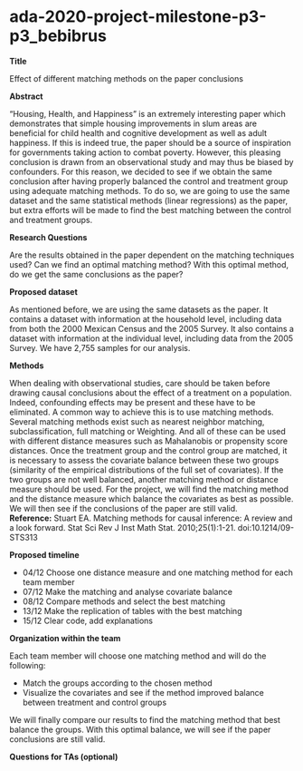 # ada-2020-project-milestone-p3-p3_bebibrus

**Title**

Effect of different matching methods on the paper conclusions 


**Abstract**

“Housing,  Health, and Happiness” is an extremely interesting paper which demonstrates that simple housing improvements in slum areas are beneficial for child health and cognitive development as well as adult happiness. If this is indeed true, the paper should be a source of inspiration for governments taking action to combat poverty. However, this pleasing conclusion is drawn from an observational study and may thus be biased by confounders. 
For this reason, we decided to see if we obtain the same conclusion after having properly balanced the control and treatment group using adequate matching methods. To do so, we are going to use the same dataset and the same statistical methods (linear regressions) as the paper, but extra efforts will be made to find the best matching between the control and treatment groups.



**Research Questions**

Are the results obtained in the paper dependent on the matching techniques used?
Can we find an optimal matching method? 
With this optimal method, do we get the same conclusions as the paper? 


**Proposed dataset**

As mentioned before, we are using the same datasets as the paper. It contains a dataset with information at the household level, including data from both the 2000 Mexican Census and the 2005 Survey. It also contains a dataset with information at the individual level, including data from the 2005 Survey. We have 2,755 samples for our analysis. 


**Methods**

When dealing with observational studies, care should be taken before drawing causal conclusions about the effect of a treatment on a population. Indeed, confounding effects may be present and these have to be eliminated. A common way to achieve this is to use matching methods. Several matching methods exist such as nearest neighbor matching, subclassification, full matching or Weighting. And all of these can be used with different distance measures such as Mahalanobis or propensity score distances. Once the treatment group and the control group are matched, it is necessary to assess the covariate balance between these two groups (similarity of the empirical distributions of the full set of covariates). If the two groups are not well balanced, another matching method or distance measure should be used. For the project, we will find the matching method and the distance measure which balance the covariates as best as possible. We will then see if the conclusions of the paper are still valid. \
**Reference:** Stuart EA. Matching methods for causal inference: A review and a look forward. Stat Sci Rev J Inst Math Stat. 2010;25(1):1-21. doi:10.1214/09-STS313


**Proposed timeline**

- 04/12 Choose one distance measure and one matching method for each team member
- 07/12 Make the matching and analyse covariate balance  
- 08/12 Compare methods and select the best matching 
- 13/12 Make the replication of tables with the best matching 
- 15/12 Clear code, add explanations 


**Organization within the team**

Each team member will choose one matching method and will do the following:
- Match the groups according to the chosen method 
- Visualize the covariates and see if the method improved balance between treatment and control groups

We will finally compare our results to find the matching method that best balance the groups. With this optimal balance, we will see if the paper conclusions are still valid.
 
**Questions for TAs (optional)**
